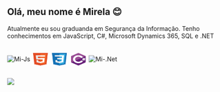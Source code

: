 ## Olá, meu nome é Mirela 😊
Atualmente eu sou graduanda em  Segurança da Informação.
Tenho conhecimentos em JavaScript, C#, Microsoft Dynamics 365, SQL e .NET



<div style="display: inline_block"><br>
  <img align="center" alt="Mi-Js" height="30" width="40" 
   <img src="https://cdn.jsdelivr.net/gh/devicons/devicon/icons/javascript/javascript-original.svg" /> 
  <img align="center" alt="Mi-HTML" height="30" width="40" src="https://raw.githubusercontent.com/devicons/devicon/master/icons/html5/html5-original.svg">
  <img align="center" alt="Mi-CSS" height="30" width="40" src="https://raw.githubusercontent.com/devicons/devicon/master/icons/css3/css3-original.svg">
  <img align="center" alt="Mi-Csharp" height="30" width="40" src="https://raw.githubusercontent.com/devicons/devicon/master/icons/csharp/csharp-original.svg">
  <img align="center" alt="Mi-.Net" height="30" width="40" 
  <img src="https://cdn.jsdelivr.net/gh/devicons/devicon/icons/dotnetcore/dotnetcore-original.svg" 
 

          
          
          
          
  
</div>
  
  ##
 
<div> 
 
  <a href="https://www.linkedin.com/in/mirela-cazelato-2a5240249/" target="_blank"><img src="https://img.shields.io/badge/-LinkedIn-%230077B5?style=for-the-badge&logo=linkedin&logoColor=white" target="_blank"></a> 
  
</div>
